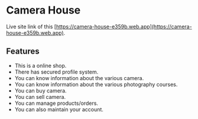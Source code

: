 # Camera House

Live site link of this [https://camera-house-e359b.web.app](https://camera-house-e359b.web.app).

## Features
- This is a online shop.
- There has  secured profile system.
- You can know information about the various camera.
- You can know information about the various photography courses.
- You can buy camera.
- You can sell camera.
- You can manage products/orders.
- You can also maintain your account.
